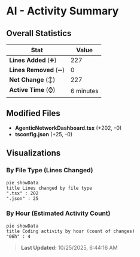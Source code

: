 # AI - Activity Summary 

## Overall Statistics

| Stat                   | Value                                                             |
| ---------------------- | ----------------------------------------------------------------- |
| **Lines Added** (➕)   | 227                                          |
| **Lines Removed** (➖) | 0                                        |
| **Net Change** (↕)    | 227                |
| **Active Time** (⌚)   | 6 minutes |


## Modified Files
- **AgenticNetworkDashboard.tsx** (+202, -0)
- **tsconfig.json** (+25, -0)

## Visualizations

### By File Type (Lines Changed)

```mermaid
pie showData
title Lines changed by file type
".tsx" : 202
".json" : 25
```

### By Hour (Estimated Activity Count)

```mermaid
pie showData
title Coding activity by hour (count of changes)
"06h" : 4
```


> **Last Updated:** 10/25/2025, 6:44:16 AM